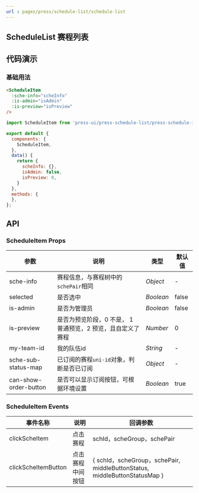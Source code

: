 ```yaml
---
url : pages/press/schedule-list/schedule-list
---
```


## ScheduleList 赛程列表


## 代码演示

### 基础用法

```html
<ScheduleItem
  :sche-info="scheInfo"
  :is-admin="isAdmin"
  :is-preview="isPreview"
/>

```

```javascript
import ScheduleItem from 'press-ui/press-schedule-list/press-schedule-item.vue';

export default {
  components: {
    ScheduleItem,
  },
  data() {
    return {
      scheInfo: {},
      isAdmin: false,
      isPreview: 0,
    }
  },
  methods: {
  },
};
```



## API

### ScheduleItem Props


| 参数                  | 说明                                                        | 类型      | 默认值 |
| --------------------- | ----------------------------------------------------------- | --------- | ------ |
| sche-info             | 赛程信息，与赛程树中的`schePair`相同                        | _Object_  | -      |
| selected              | 是否选中                                                    | _Boolean_ | false  |
| is-admin              | 是否为管理员                                                | _Boolean_ | false  |
| is-preview            | 是否为预览阶段，0 不是， 1 普通预览，2 预览，且自定义了赛程 | _Number_  | 0      |
| my-team-id            | 我的队伍id                                                  | _String_  | -      |
| sche-sub-status-map   | 已订阅的赛程`uni-id`对象，判断是否已订阅                    | _Object_  | -      |
| can-show-order-button | 是否可以显示订阅按钮，可根据环境设置                        | _Boolean_ | true   |





### ScheduleItem Events

| 事件名称            | 说明             | 回调参数                                                                  |
| ------------------- | ---------------- | ------------------------------------------------------------------------- |
| clickScheItem       | 点击赛程         | schId，scheGroup，schePair                                                |
| clickScheItemButton | 点击赛程中间按钮 | { schId，scheGroup，schePair, middleButtonStatus, middleButtonStatusMap } |
